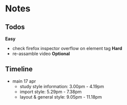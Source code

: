 # Notes

## Todos
**Easy**
- check firefox inspector overflow on element tag
**Hard**
- re-assamble video
**Optional**

## Timeline
- main 17 apr 
  - study style information: 3.00pm - 4.19pm
  - import style: 5.29pm - 7.38pm
  - layout & general style: 9.05pm - 11.18pm


